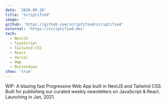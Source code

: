 ```yaml
---
date: '2020-09-20'
title: 'Scriptified'
image: ''
github: 'https://github.com/scriptified/scriptified'
external: 'https://scriptified.dev'
tech:
  - NextJS
  - TypeScript
  - Tailwind CSS
  - React
  - Vercel
  - PWA
  - Buttondown
show: 'true'
---
```


WIP: A blazing fast Progressive Web App built in NextJS and Tailwind CSS.
Built for publishing our curated weekly newsletters on JavaScript & React.
Launching in Jan, 2021.
